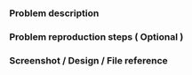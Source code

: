 ### Problem description



### Problem reproduction steps ( Optional )



### Screenshot / Design / File reference
